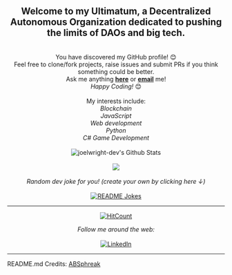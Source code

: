 <div align="center">
  <h2> Welcome to my Ultimatum, a Decentralized Autonomous Organization dedicated to pushing the limits of DAOs and big tech.</h2>
</div>
<div align="center">
  <br/>
  You have discovered my GitHub profile! 😊<br>
  Feel free to clone/fork projects, raise issues and submit PRs if you think something could be better.<br>
  Ask me anything <a href="https://github.com/joelwright-dev/joelwright-dev/issues/new"><b>here</b></a> or <a href="mailto:proxy.coding@gmail.com"><b>email</b></a> me!<br/>
  <i>Happy Coding!</i> 😊
  <br/>
  <br/>
  My interests include:<br>
    <i>Blockchain</i><br>
    <i>JavaScript</i><br>
    <i>Web development</i><br>
    <i>Python</i><br>
    <i>C# Game Development</i><br><br>
</div>
<div align="center">
  <img align="center" src="https://github-readme-stats.vercel.app/api?username=joelwright-dev&include_all_commits=true&count_private=true&show_icons=true&line_height=20&title_color=2596be&icon_color=114381&text_color=D3D3D3&bg_color=0,000000,2596be" alt="joelwright-dev's Github Stats">
  </br>
  </br>
  <img align="center" src="https://github-readme-stats.vercel.app/api/top-langs/?username=joelwright-dev&title_color=2596be&icon_color=114381&text_color=D3D3D3&bg_color=0,000000,2596be" />
  </br>
  </br>
<i>Random dev joke for you! (create your own by clicking here ↓)</i><br><br>
<a href="https://readme-jokes.vercel.app"><img align="center" src="https://readme-jokes.vercel.app/api?qColor=%23FFFFFF&aColor=%23FFFFFF&codeColor=%23114381&textColor=%23FFFFFF&bgColor=%232596be&borderColor=%23FFFFFF" alt="README Jokes"></a>

---
[![HitCount](http://hits.dwyl.com/joelwright-dev/joelwright-dev.svg)](http://hits.dwyl.com/joelwright-dev/joelwright-dev)

<i>Follow me around the web:</i><br><br>
  <a href="https://au.linkedin.com/in/joel-wright-066737206" target="_blank"><img src="https://img.shields.io/badge/LinkedIn-%230077B5.svg?&style=flat-square&logo=linkedin&logoColor=white" alt="LinkedIn"></a>
</div>

-----
README.md Credits: [ABSphreak](https://github.com/ABSphreak)
